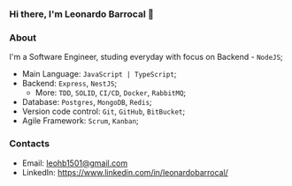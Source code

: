 ### Hi there, I'm Leonardo Barrocal 👋

### About
I'm a Software Engineer, studing everyday with focus on Backend - `NodeJS`;

- Main Language: `JavaScript | TypeScript`;
- Backend: `Express`, `NestJS`;
  - More: `TDD`, `SOLID`, `CI/CD`, `Docker`, `RabbitMQ`;
- Database: `Postgres`, `MongoDB`, `Redis`;
- Version code control: `Git`, `GitHub`, `BitBucket`;
- Agile Framework: `Scrum`, `Kanban`;

### Contacts

- Email: leohb1501@gmail.com
- LinkedIn: https://www.linkedin.com/in/leonardobarrocal/
